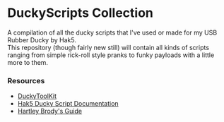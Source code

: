 # DuckyScripts Collection
A compilation of all the ducky scripts that I've used or made for my USB Rubber Ducky by Hak5.  
This repository (though fairly new still) will contain all kinds of scripts ranging from simple rick-roll style pranks to funky payloads with a little more to them.

### Resources
- [DuckyToolKit](https://ducktoolkit.com/)
- [Hak5 Ducky Script Documentation](https://docs.hak5.org/hc/en-us/articles/360010555153-Ducky-Script-the-USB-Rubber-Ducky-language)
- [Hartley Brody's Guide](https://blog.hartleybrody.com/rubber-ducky-guide/)

